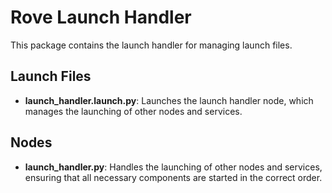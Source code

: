 # Rove Launch Handler

This package contains the launch handler for managing launch files.

## Launch Files

- **launch_handler.launch.py**: Launches the launch handler node, which manages the launching of other nodes and services.

## Nodes

- **launch_handler.py**: Handles the launching of other nodes and services, ensuring that all necessary components are started in the correct order.
